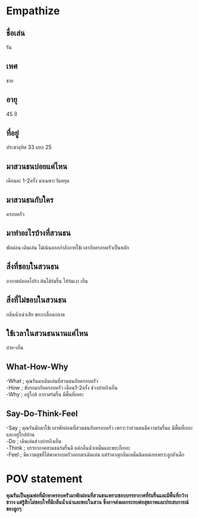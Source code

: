 # Empathize

## ชื่อเล่น<br>
รัน
## เพศ
ชาย
## อายุ
45 ปี
## ที่อยู่
ประชาอุทิศ 33 แยก 25
## มาสวนธนบ่อยแค่ไหน
เดือนละ 1-2ครั้ง มาเฉพาะวันหยุด
## มาสวนธนกับใคร
ครอบครัว
## มาทำอะไรบ้างที่สวนธน
พักผ่อน เดินเล่น ไม่เน้นออกกำลังกายใช้เวลากับครอบครัวเป็นหลัก
## สิ่งที่ชอบในสวนธน
อากาศปลอดโปร่ง ต้นไม้ร่มรื่น ให้ร่มเงา เย็น
## สิ่งที่ไม่ชอบในสวนธน
กลิ่นน้ำเน่าเสีย ขยะเกลื่อนกลาด
## ใช้เวลาในสวนธนนานแค่ไหน
บ่าย-เย็น


## What-How-Why
-What ; คุณรันมาเดินเล่นที่สวนธนกับครอบครัว<br>
-How ; ขับรถมากับครอบครัว เดือน1-2ครั้ง ช่วงบ่ายถึงเย็น<br>
-Why ; อยู่ใกล้ อากาศร่มรื่น มีพื้นที่เยอะ<br>


## Say-Do-Think-Feel
-Say ; คุณรันมักมาใช้เวลาพักผ่อนที่สวนธนกับครอบครัว เพราะว่าสวนธนมีความร่มรื่นแ มีพื้นที่เยอะ และอยู่ใกล้บ้าน<br>
-Do ; เดินเล่นช่วงบ่ายถึงเย็น<br>
-Think ; บรรยากาศสานธนร่มรื่นดี แต่กลิ่นน้ำเหม็นและขยะก็เยอะ<br>
-Feel ; มีความสุขที่ได้พาครอบครัวออกมาเดินเล่น แต่รำคาญกลิ่นเหม็นนิดหน่อยเพราะลูกยังเด็ก<br>

# POV statement
**คุณรันเป็นคุณพ่อที่มักพาครอบครัวมาพักผ่อนที่สวนธนเพราะชอบบรรยากาศที่ร่มรื่นและมีพื้นที่กว้างขวาง แต่รู้สึกไม่ชอบใจที่มีกลิ่นน้ำเน่าและขยะในสวน ซึ่งอาจส่งผลกระทบต่อสุขภาพและประสบการณ์ของลูกๆ**
